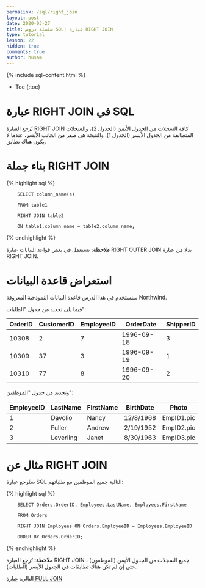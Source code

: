 ```yaml
---
permalink: /sql/right_join
layout: post
date: 2020-03-27
title: سلسلة دروس SQL| عبارة RIGHT JOIN
type: tutorial
lesson: 22
hidden: true
comments: true
author: husam
---
```


{% include sql-content.html %}

* Toc
{:toc}

# عبارة RIGHT JOIN في SQL

تُرجع العبارة RIGHT JOIN كافة السجلات من الجدول الأيمن (الجدول 2)، والسجلات المتطابقة من الجدول الأيسر (الجدول 1). والنتيجة هي صفر من الجانب الأيسر، عندما لا يكون هناك تطابق.


# بناء جملة RIGHT JOIN

{% highlight sql %}

        SELECT column_name(s)

        FROM table1

        RIGHT JOIN table2

        ON table1.column_name = table2.column_name;

{% endhighlight %}

**ملاحظة:** نستعمل في بعض قواعد البيانات  عبارة RIGHT OUTER JOIN بدلا من عبارة RIGHT JOIN.

<amp-img src="/assets/sql_rightjoin.gif" alt="عبارة right join sql" width="200" height="145"></amp-img>

# استعراض قاعدة البيانات

سنستخدم في هذا الدرس قاعدة البيانات النموذجية المعروفة Northwind.

فيما يلي تحديد من جدول "الطلبات":


|OrderID |	CustomerID 	| EmployeeID 	| OrderDate |	ShipperID |
|-----------| ---------- | ----------- | ------- |  ------- |
| 10308 |	2 |	7 	| 1996-09-18 |	3 |
| 10309 	| 37 	| 3 |	1996-09-19 	| 1 |
| 10310 |	77 |	8 	| 1996-09-20 |	2 |

وتحديد من جدول "الموظفين":


| EmployeeID |	LastName |	FirstName |	BirthDate |	Photo |
| ---------- | --------- | --------- | --------- | ------ |
| 1 |	Davolio |	Nancy |	12/8/1968 |	EmpID1.pic |
| 2 |	Fuller |	Andrew |	2/19/1952 |	EmpID2.pic |
| 3 |	Leverling |	Janet |	8/30/1963 |	EmpID3.pic |

# مثال عن RIGHT JOIN

ستُرجع عبارة SQL التالية جميع الموظفين مع طلباتهم:


{% highlight sql %}

        SELECT Orders.OrderID, Employees.LastName, Employees.FirstName

        FROM Orders

        RIGHT JOIN Employees ON Orders.EmployeeID = Employees.EmployeeID

        ORDER BY Orders.OrderID;

{% endhighlight %}

**ملاحظة:** تُرجع العبارة RIGHT JOIN جميع السجلات من الجدول الأيمن (الموظفون) ، حتى إن لم تكن هناك تطابقات في الجدول الأيسر (الطلبات).

التالي: [عبارة FULL JOIN ](full_join)

